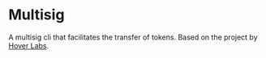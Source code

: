 # Multisig
A multisig cli that facilitates the transfer of tokens.
Based on the project by [Hover Labs](https://github.com/Hover-Labs/multisig-timelock).

